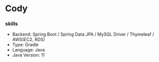 # Cody

### skills
- Backend: Spring Boot / Spring Data JPA / MySQL Driver / Thymeleaf / AWS(EC2, RDS)
- Type: Gradle
- Language: Java
- Java Version: 11
